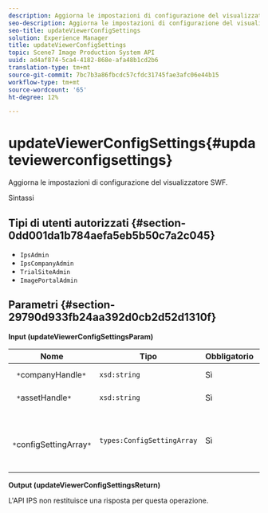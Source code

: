 ```yaml
---
description: Aggiorna le impostazioni di configurazione del visualizzatore SWF.
seo-description: Aggiorna le impostazioni di configurazione del visualizzatore SWF.
seo-title: updateViewerConfigSettings
solution: Experience Manager
title: updateViewerConfigSettings
topic: Scene7 Image Production System API
uuid: ad4af874-5ca4-4182-868e-afa48b1cd2b6
translation-type: tm+mt
source-git-commit: 7bc7b3a86fbcdc57cfdc31745fae3afc06e44b15
workflow-type: tm+mt
source-wordcount: '65'
ht-degree: 12%

---
```



# updateViewerConfigSettings{#updateviewerconfigsettings}

Aggiorna le impostazioni di configurazione del visualizzatore SWF.

Sintassi

## Tipi di utenti autorizzati {#section-0dd001da1b784aefa5eb5b50c7a2c045}

* `IpsAdmin`
* `IpsCompanyAdmin`
* `TrialSiteAdmin`
* `ImagePortalAdmin`

## Parametri {#section-29790d933fb24aa392d0cb2d52d1310f}

**Input (updateViewerConfigSettingsParam)**

| Nome | Tipo | Obbligatorio | Descrizione |
|---|---|---|---|
| ` *`companyHandle`*` | `xsd:string` | Sì | Gestite l&#39;azienda. |
| ` *`assetHandle`*` | `xsd:string` | Sì | Handle risorsa. |
| ` *`configSettingArray`*` | `types:ConfigSettingArray` | Sì | Array di impostazioni di configurazione da applicare al visualizzatore. |

**Output (updateViewerConfigSettingsReturn)**

L&#39;API IPS non restituisce una risposta per questa operazione.
